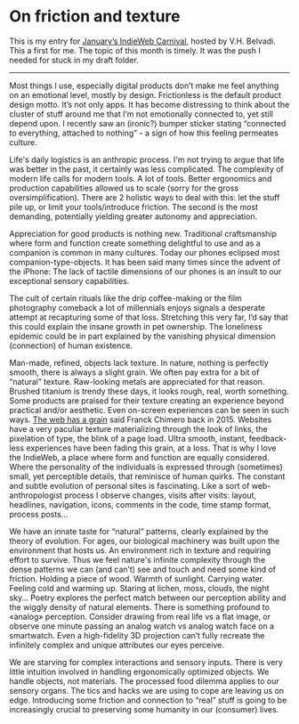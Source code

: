 # On friction and texture

This is my entry for [January’s IndieWeb Carnival](https://vhbelvadi.com/indieweb-carnival-friction), hosted by V.H. Belvadi. This a first for me. The topic of this month is timely. It was the push I needed for stuck in my draft folder.

---

Most things I use, especially digital products don’t make me feel anything on an emotional level, mostly by design. Frictionless is the default product design motto. It’s not only apps. It has become distressing to think about the cluster of stuff around me that I’m not emotionally connected to, yet still depend upon. I recently saw an (ironic?) bumper sticker stating “connected to everything, attached to nothing” - a sign of how this feeling permeates culture.

Life's daily logistics is an anthropic process. I'm not trying to argue that life was better in the past, it certainly was less complicated. The complexity of modern life calls for modern tools. A lot of tools. Better ergonomics and production capabilities allowed us to scale (sorry for the gross oversimplification). There are 2 holistic ways to deal with this: let the stuff pile up, or limit your tools/introduce friction. The second is the most demanding, potentially yielding greater autonomy and appreciation.

Appreciation for good products is nothing new. Traditional craftsmanship where form and function create something delightful to use and as a companion is common in many cultures. Today our phones eclipsed most companion-type-objects. It has been said many times since the advent of the iPhone: The lack of tactile dimensions of our phones is an insult to our exceptional sensory capabilities.

The cult of certain rituals like the drip coffee-making or the film photography comeback a lot of millennials enjoys signals a desperate attempt at recapturing some of that loss. Stretching this very far, I’d say that this could explain the insane growth in pet ownership. The loneliness epidemic could be in part explained by the vanishing physical dimension (connection) of human existence.

Man-made, refined, objects lack texture. In nature, nothing is perfectly smooth, there is always a slight grain. We often pay extra for a bit of “natural” texture. Raw-looking metals are appreciated for that reason. Brushed titanium is trendy these days, it looks rough, real, worth something. Some products are praised for their texture creating an experience beyond practical and/or aesthetic. Even on-screen experiences can be seen in such ways. [The web has a grain](https://frankchimero.com/blog/2015/the-webs-grain/) said Franck Chimero back in 2015. Websites have a very paculiar texture materializing through the look of links, the pixelation of type, the blink of a page load. Ultra smooth, instant, feedback-less experiences have been fading this grain, at a loss. That is why I love the IndieWeb, a place where form and function are equally considered. Where the personality of the individuals is expressed through (sometimes) small, yet perceptible details, that reminisce of human quirks. The constant and subtle evolution of personal sites is fascinating. Like a sort of web-anthropologist process I observe changes, visits after visits: layout, headlines, navigation, icons, comments in the code, time stamp format, process posts…

We have an innate taste for “natural” patterns, clearly explained by the theory of evolution. For ages, our biological machinery was built upon the environment that hosts us. An environment rich in texture and requiring effort to survive. Thus we feel nature's infinite complexity through the dense patterns we can (and can’t) see and touch and need some kind of friction. Holding a piece of wood. Warmth of sunlight. Carrying water. Feeling cold and warming up. Staring at lichen, moss, clouds, the night sky… Poetry explores the perfect match between our perception ability and the wiggly density of natural elements. There is something profound to «analog» perception. Consider drawing from real life vs a flat image, or observe one minute passing an analog watch vs analog watch face on a smartwatch. Even a high-fidelity 3D projection can’t fully recreate the infinitely complex and unique attributes our eyes perceive.

We are starving for complex interactions and sensory inputs. There is very little intuition involved in handling ergonomically optimized objects. We handle objects, not materials. The processed food dilemma applies to our sensory organs. The tics and hacks we are using to cope are leaving us on edge. Introducing some friction and connection to “real” stuff is going to be increasingly crucial to preserving some humanity in our (consumer) lives.